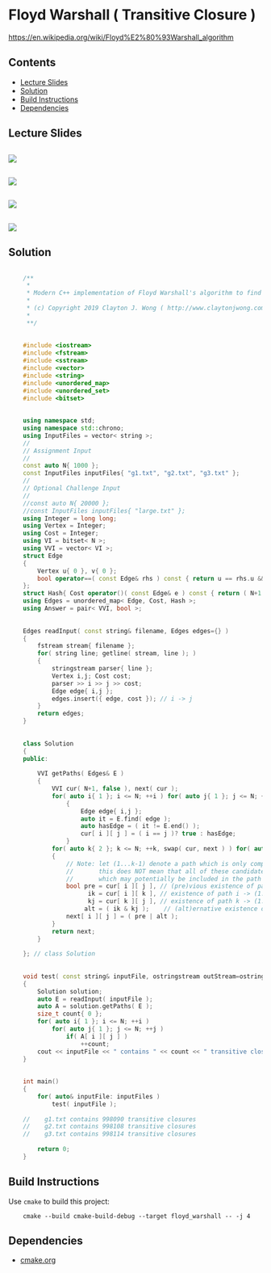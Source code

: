# Floyd Warshall ( Transitive Closure )
https://en.wikipedia.org/wiki/Floyd%E2%80%93Warshall_algorithm

## Contents
* [Lecture Slides](#lecture-slides)
* [Solution](#solution)
* [Build Instructions](#build-instructions)
* [Dependencies](#dependencies)

## Lecture Slides
![](https://github.com/claytonjwong/Algorithms-Stanford/blob/master/course4/floyd_warshall/documentation/floyd_01.png)
---
![](https://github.com/claytonjwong/Algorithms-Stanford/blob/master/course4/floyd_warshall/documentation/floyd_02.png)
---
![](https://github.com/claytonjwong/Algorithms-Stanford/blob/master/course4/floyd_warshall/documentation/floyd_03.png)
---
![](https://github.com/claytonjwong/Algorithms-Stanford/blob/master/course4/floyd_warshall/documentation/floyd_04.png)
---

## Solution
```cpp

    /**
     *
     * Modern C++ implementation of Floyd Warshall's algorithm to find the transitive closures in a graph
     *
     * (c) Copyright 2019 Clayton J. Wong ( http://www.claytonjwong.com )
     *
     **/
    
    
    #include <iostream>
    #include <fstream>
    #include <sstream>
    #include <vector>
    #include <string>
    #include <unordered_map>
    #include <unordered_set>
    #include <bitset>
    
    
    using namespace std;
    using namespace std::chrono;
    using InputFiles = vector< string >;
    //
    // Assignment Input
    //
    const auto N{ 1000 };
    const InputFiles inputFiles{ "g1.txt", "g2.txt", "g3.txt" };
    //
    // Optional Challenge Input
    //
    //const auto N{ 20000 };
    //const InputFiles inputFiles{ "large.txt" };
    using Integer = long long;
    using Vertex = Integer;
    using Cost = Integer;
    using VI = bitset< N >;
    using VVI = vector< VI >;
    struct Edge
    {
        Vertex u{ 0 }, v{ 0 };
        bool operator==( const Edge& rhs ) const { return u == rhs.u && v == rhs.v; }
    };
    struct Hash{ Cost operator()( const Edge& e ) const { return ( N+1 ) * e.u + e.v; } };
    using Edges = unordered_map< Edge, Cost, Hash >;
    using Answer = pair< VVI, bool >;
    
    
    Edges readInput( const string& filename, Edges edges={} )
    {
        fstream stream{ filename };
        for( string line; getline( stream, line ); )
        {
            stringstream parser{ line };
            Vertex i,j; Cost cost;
            parser >> i >> j >> cost;
            Edge edge{ i,j };
            edges.insert({ edge, cost }); // i -> j
        }
        return edges;
    }
    
    
    class Solution
    {
    public:
    
        VVI getPaths( Edges& E )
        {
            VVI cur( N+1, false ), next( cur );
            for( auto i{ 1 }; i <= N; ++i ) for( auto j{ 1 }; j <= N; ++j ) // for each i,j: base cases for k == 1 ( k is non-inclusive, so Vertex 1 is NOT considered here )
                {
                    Edge edge{ i,j };
                    auto it = E.find( edge );
                    auto hasEdge = ( it != E.end() );
                    cur[ i ][ j ] = ( i == j )? true : hasEdge;
                }
            for( auto k{ 2 }; k <= N; ++k, swap( cur, next ) ) for( auto i{ 2 }; i <= N; ++i ) for( auto j{ 2 }; j <= N; ++j ) // for each i,j,k
            {
                // Note: let (1...k-1) denote a path which is only comprised of candidate vertices [1:k-1], that is 1 inclusive to k-1 inclusive
                //       this does NOT mean that all of these candidate vertices are included in this path, but these vertices are the only candidates
                //       which may potentially be included in the path ( this is a fundamental concept of this algorithm to create overlapping subproblems! )
                bool pre = cur[ i ][ j ], // (pre)vious existence of path i -> (1...k-1) -> j  ( without k )
                      ik = cur[ i ][ k ], // existence of path i -> (1...k-1) -> k
                      kj = cur[ k ][ j ], // existence of path k -> (1...k-1) -> j
                     alt = ( ik & kj );    // (alt)ernative existence of path i -> (1...k-1) -> k -> (1...k-1) -> j
                next[ i ][ j ] = ( pre | alt );
            }
            return next;
        }
    
    }; // class Solution
    
    
    void test( const string& inputFile, ostringstream outStream=ostringstream{} )
    {
        Solution solution;
        auto E = readInput( inputFile );
        auto A = solution.getPaths( E );
        size_t count{ 0 };
        for( auto i{ 1 }; i <= N; ++i )
            for( auto j{ 1 }; j <= N; ++j )
                if( A[ i ][ j ] )
                    ++count;
        cout << inputFile << " contains " << count << " transitive closures" << endl;
    }
    
    
    int main()
    {
        for( auto& inputFile: inputFiles )
            test( inputFile );
    
    //    g1.txt contains 998090 transitive closures
    //    g2.txt contains 998108 transitive closures
    //    g3.txt contains 998114 transitive closures
    
        return 0;
    }

```

## Build Instructions
Use ```cmake``` to build this project:

```
    cmake --build cmake-build-debug --target floyd_warshall -- -j 4
```

## Dependencies
* [cmake.org](https://cmake.org)
